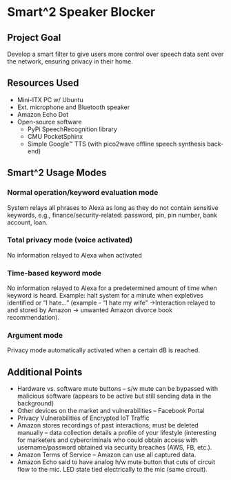 # Smart^2 Speaker Blocker

## Project Goal
Develop a smart filter to give users more control over speech data sent over the network, ensuring privacy in their home.

## Resources Used
* Mini-ITX PC w/ Ubuntu
* Ext. microphone and Bluetooth speaker
* Amazon Echo Dot
* Open-source software
  * PyPi SpeechRecognition library
  * CMU PocketSphinx
  * Simple Google™ TTS (with pico2wave offline speech synthesis back-end)

## Smart^2 Usage Modes
### Normal operation/keyword evaluation mode
System relays all phrases to Alexa as long as they do not contain sensitive keywords, e.g., finance/security-related: password, pin, pin number, bank account, loan.

### Total privacy mode (voice activated)
No information relayed to Alexa when activated

### Time-based keyword mode
No information relayed to Alexa for a predetermined amount of time when keyword is heard. Example: halt system for a minute when expletives identified or “I hate...” (example - “I hate my wife” →Interaction relayed to and stored by Amazon → unwanted Amazon divorce book recommendation).

### Argument mode
Privacy mode automatically activated when a certain dB is reached.

## Additional Points
* Hardware vs. software mute buttons – s/w mute can be bypassed with malicious software (appears to be active but still sending data in the background)
* Other devices on the market and vulnerabilities – Facebook Portal
* Privacy Vulnerabilities of Encrypted IoT Traffic
* Amazon stores recordings of past interactions; must be deleted manually – data collection details a profile of your lifestyle (interesting for marketers and cybercriminals who could obtain access with username/password obtained via security breaches (AWS, FB, etc.).
* Amazon Terms of Service – Amazon can use all captured data.
* Amazon Echo said to have analog h/w mute button that cuts of circuit flow to the mic. LED state tied electrically to the mic (same circuit).

